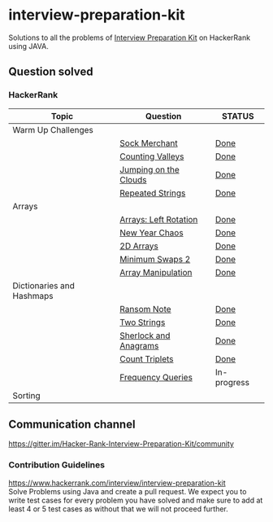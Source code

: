 # interview-preparation-kit

Solutions to all the problems
of [Interview Preparation Kit](https://www.hackerrank.com/interview/interview-preparation-kit) on HackerRank using JAVA.

## Question solved

### HackerRank

| Topic                     | Question                                                                                                                                                                                             | STATUS                                                                                                                                               |
|---------------------------|------------------------------------------------------------------------------------------------------------------------------------------------------------------------------------------------------|------------------------------------------------------------------------------------------------------------------------------------------------------|
| Warm Up Challenges        |                                                                                                                                                                                                      |                                                                                                                                                      |
|                           | [Sock Merchant](https://www.hackerrank.com/challenges/sock-merchant/problem?h_l=interview&playlist_slugs%5B%5D=interview-preparation-kit&playlist_slugs%5B%5D=warmup)                                | [Done](https://github.com/ammaralii/hackerrank-interview-preparation-kit/blob/main/src/main/java/warm_up_challenges/SalesByMatch.java)               |
|                           | [Counting Valleys](https://www.hackerrank.com/challenges/counting-valleys/problem?h_l=interview&playlist_slugs%5B%5D=interview-preparation-kit&playlist_slugs%5B%5D=warmup)                          | [Done](https://github.com/ammaralii/hackerrank-interview-preparation-kit/blob/main/src/main/java/warm_up_challenges/CountingValleys.java)            |
|                           | [Jumping on the Clouds](https://www.hackerrank.com/challenges/jumping-on-the-clouds/problem?h_l=interview&playlist_slugs%5B%5D=interview-preparation-kit&playlist_slugs%5B%5D=warmup)                | [Done](https://github.com/ammaralii/hackerrank-interview-preparation-kit/blob/main/src/main/java/warm_up_challenges/JumpingOnTheClouds.java)         |
|                           | [Repeated Strings](https://www.hackerrank.com/challenges/repeated-string/problem?h_l=interview&playlist_slugs%5B%5D=interview-preparation-kit&playlist_slugs%5B%5D=warmup)                           | [Done](https://github.com/ammaralii/hackerrank-interview-preparation-kit/blob/main/src/main/java/warm_up_challenges/RepeatedString.java)             |
| Arrays                    |                                                                                                                                                                                                      |                                                                                                                                                      |
|                           | [Arrays: Left Rotation](https://www.hackerrank.com/challenges/ctci-array-left-rotation/problem?h_l=interview&playlist_slugs%5B%5D=interview-preparation-kit&playlist_slugs%5B%5D=arrays)             | [Done](https://github.com/ammaralii/hackerrank-interview-preparation-kit/blob/main/src/main/java/arrays/ArraysLeftRotation.java)                     |
|                           | [New Year Chaos](https://www.hackerrank.com/challenges/new-year-chaos/problem?h_l=interview&playlist_slugs%5B%5D=interview-preparation-kit&playlist_slugs%5B%5D=arrays)                              | [Done](https://github.com/ammaralii/hackerrank-interview-preparation-kit/blob/main/src/main/java/arrays/NewYearChaos.java)                           |
|                           | [2D Arrays](https://www.hackerrank.com/challenges/2d-array/problem?h_l=interview&playlist_slugs%5B%5D=interview-preparation-kit&playlist_slugs%5B%5D=arrays)                                         | [Done](https://github.com/ammaralii/hackerrank-interview-preparation-kit/blob/main/src/main/java/arrays/TwoDArrayDS.java)                            |
|                           | [Minimum Swaps 2](https://www.hackerrank.com/challenges/minimum-swaps-2/problem?h_l=interview&playlist_slugs%5B%5D=interview-preparation-kit&playlist_slugs%5B%5D=arrays)                            | [Done](https://github.com/ammaralii/hackerrank-interview-preparation-kit/blob/main/src/main/java/arrays/MinimumSwapsTwo.java)                        |
|                           | [Array Manipulation](https://www.hackerrank.com/challenges/crush/problem?h_l=interview&playlist_slugs%5B%5D=interview-preparation-kit&playlist_slugs%5B%5D=arrays)                                   | [Done](https://github.com/ammaralii/hackerrank-interview-preparation-kit/blob/main/src/main/java/arrays/ArrayManipulation.java)                      |
| Dictionaries and Hashmaps |                                                                                                                                                                                                      |                                                                                                                                                      |
|                           | [Ransom Note](https://www.hackerrank.com/challenges/ctci-ransom-note/problem?h_l=interview&playlist_slugs%5B%5D=interview-preparation-kit&playlist_slugs%5B%5D=dictionaries-hashmaps)                | [Done](https://github.com/ammaralii/hackerrank-interview-preparation-kit/blob/main/src/main/java/dictionaries_and_hashmaps/RansomNote.java)          |
|                           | [Two Strings](https://www.hackerrank.com/challenges/two-strings/problem?h_l=interview&playlist_slugs%5B%5D=interview-preparation-kit&playlist_slugs%5B%5D=dictionaries-hashmaps)                     | [Done](https://github.com/ammaralii/hackerrank-interview-preparation-kit/blob/main/src/main/java/dictionaries_and_hashmaps/TwoStrings.java)          |
|                           | [Sherlock and Anagrams](https://www.hackerrank.com/challenges/sherlock-and-anagrams/problem?h_l=interview&playlist_slugs%5B%5D=interview-preparation-kit&playlist_slugs%5B%5D=dictionaries-hashmaps) | [Done](https://github.com/ammaralii/hackerrank-interview-preparation-kit/blob/main/src/main/java/dictionaries_and_hashmaps/SherLockAndAnagrams.java) |
|                           | [Count Triplets](https://www.hackerrank.com/challenges/count-triplets-1/problem?h_l=interview&playlist_slugs%5B%5D=interview-preparation-kit&playlist_slugs%5B%5D=dictionaries-hashmaps)             | [Done](https://github.com/ammaralii/hackerrank-interview-preparation-kit/blob/main/src/main/java/dictionaries_and_hashmaps/CountTriplets.java)       |
|                           | [Frequency Queries](https://www.hackerrank.com/challenges/frequency-queries/problem?h_l=interview&playlist_slugs%5B%5D=interview-preparation-kit&playlist_slugs%5B%5D=dictionaries-hashmaps)         | In-progress                                                                                                                                          |
| Sorting                   |                                                                                                                                                                                                      |                                                                                                                                                      |

## Communication channel

https://gitter.im/Hacker-Rank-Interview-Preparation-Kit/community

### Contribution Guidelines

https://www.hackerrank.com/interview/interview-preparation-kit  <br/>
Solve Problems using Java and create a pull request. We expect you to write test cases for every problem you have solved 
and make sure to add at least 4 or 5 test cases as without that we will not proceed further.